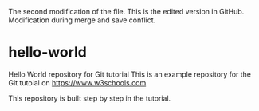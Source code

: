 The second modification of the file.
This is the edited version in GitHub.
Modification during merge and save conflict.

# hello-world
Hello World repository for Git tutorial
This is an example repository for the Git tutoial on https://www.w3schools.com

This repository is built step by step in the tutorial.
